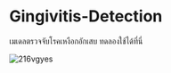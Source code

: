 # Gingivitis-Detection
เมเดลตรวจจับโรคเหงือกอักเสบ
ทดลองใช้ได้ที่นี่

![216vgyes](https://github.com/Panisara06625/Gingivitis-Detection/assets/157197807/15825d83-d650-4913-aead-6a84c2cadd7e)
